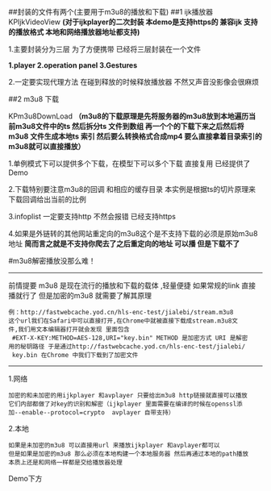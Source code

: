 ##封装的文件有两个(主要用于m3u8的播放和下载)
##1 ijk播放器
KPIjkVideoView  **(对于ijkplayer的二次封装 本demo是支持https的 兼容ijk 支持的播放格式 本地和网络播放器地址都支持)**

1.主要封装分为三层 为了方便携带 已经将三层封装在一个文件 

**1.player 2.operation panel 3.Gestures**

2.一定要实现代理方法 在碰到释放的时候释放播放器 不然又声音没影像会很麻烦






##2 m3u8 下载


KPm3u8DownLoad **（m3u8的下载原理是先将服务器的m3u8放到本地遍历当前m3u8文件中的ts 然后拆分ts 文件到数组 再一个个的下载下来之后然后将m3u8 文件生成本地ts 索引 然后要么转换格式合成mp4 要么直接拿着目录索引的m3u8就可以直接播放）**


1.单例模式下可以提供多个下载，在模型下可以多个下载 直接复用 已经提供了Demo

2.下载特别要注意m3u8的回调 和相应的缓存目录 本实例是根据ts的切片原理来下载回调给出当前的比例

3.infoplist 一定要支持http 不然会报错 已经支持https

4.如果是外链转的其他网站重定向的m3u8这个是不支持下载的必须是原始m3u8地址      **简而言之就是不支持你爬去了之后重定向的地址 可以播 但是下载不了**




#m3u8解密播放没那么难！
****
前情提要 m3u8 是现在流行的播放和下载的载体 ,轻量便捷
如果常规的link 直接播就行了 但是加密的m3u8 就需要了解其原理 

	例：http://fastwebcache.yod.cn/hls-enc-test/jialebi/stream.m3u8 
	这个url我们在Safari中可以直接打开,在Chrome中就被直接下载成stream.m3u8文
	件,我们用文本编辑器打开就会发现 里面包含
	 #EXT-X-KEY:METHOD=AES-128,URI="key.bin" METHOD 是加密方式 URI 是解密	用的秘钥路径 于是通过http://fastwebcache.yod.cn/hls-enc-test/jialebi/
	 key.bin 在Chrome 中我们下载到了加密文件

****
	
1.网络
	
	加密的和未加密的用ijkplayer 和avplayer 只要给出m3u8 http链接就直接可以播放 
	它们内部都做了对key的识别和解密（ijkplayer 里面需要在编译的时候在openssl添
	加--enable--protocol=crypto  avplayer 自带支持）

2.本地
	
	如果是未加密的m3u8 可以直接用url 来播放ijkplayer 和avplayer都可以
	但是如果是加密的m3u8 那么必须在本地构建一个本地服务器 然后再通过本地的path播放
	本质上还是和网络一样都是交给播放器处理
	
	

Demo下方

